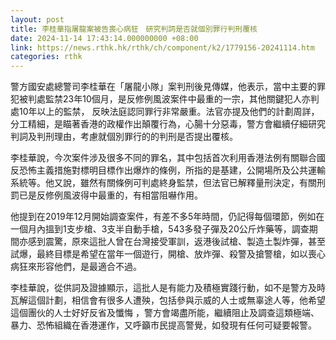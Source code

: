 ```yaml
---
layout: post
title: 李桂華指屠龍案被告喪心病狂　研究判詞是否就個別罪行判刑覆核
date: 2024-11-14 17:43:14.000000000 +08:00
link: https://news.rthk.hk/rthk/ch/component/k2/1779156-20241114.htm
categories: rthk
---
```


警方國安處總警司李桂華在「屠龍小隊」案判刑後見傳媒，他表示，當中主要的罪犯被判處監禁23年10個月，是反修例風波案件中最重的一宗，其他關鍵犯人亦判處10年以上的監禁， 反映法庭認同罪行非常嚴重。法官亦提及他們的計劃周詳，分工精細，是瞄著香港的政權作出顛覆行為，心腸十分惡毒，警方會繼續仔細研究判詞及判刑理由，考慮就個別罪行的的判刑是否提出覆核。

李桂華說，今次案件涉及很多不同的罪名，其中包括首次利用香港法例有關聯合國反恐怖主義措施對標明目標作出爆炸的條例，所指的是基建，公開場所及公共運輸系統等。他又說，雖然有關條例可判處終身監禁，但法官已解釋量刑決定，有關刑罰已是反修例風波得中最重的，有相當阻嚇作用。

他提到在2019年12月開始調查案件，有差不多5年時間，仍記得每個環節，例如在一個月內搵到1支步槍、3支半自動手槍，543多發子彈及20公斤炸藥等，調查期間亦感到震驚，原來這批人曾在台灣接受軍訓，返港後試槍、製造土製炸彈，甚至試爆，最終目標是希望在當年一個遊行，開槍、放炸彈、殺警及搶警槍，如以喪心病狂來形容他們，是最適合不過。 

李桂華說，從供詞及證據顯示，這批人是有能力及積極實踐行動，如不是警方及時瓦解這個計劃，相信會有很多人遭殃，包括參與示威的人士或無辜途人等，他希望這個團伙的人士好好反省及懺悔 ，警方會竭盡所能，繼續阻止及調查這類極端、暴力、恐怖組織在香港運作，又呼籲市民提高警覺，如發現有任何可疑要報警。
